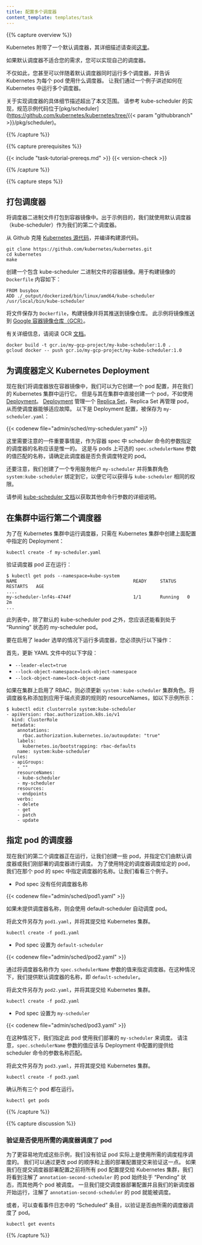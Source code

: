 ```yaml
---
title: 配置多个调度器
content_template: templates/task
---
```

<!--
---
reviewers:
- davidopp
- madhusudancs
title: Configure Multiple Schedulers
content_template: templates/task
---
-->

{{% capture overview %}}

<!--
Kubernetes ships with a default scheduler that is described [here](/docs/admin/kube-scheduler/).
-->
Kubernetes 附带了一个默认调度器，其详细描述请查阅[这里](zh/docs/reference/command-line-tools-reference/kube-scheduler/)。
<!--
If the default scheduler does not suit your needs you can implement your own scheduler.
-->
如果默认调度器不适合您的需求，您可以实现自己的调度器。
<!--
Not just that, you can even run multiple schedulers simultaneously alongside the default scheduler and instruct Kubernetes what scheduler to use for each of your pods. Let's learn how to run multiple schedulers in Kubernetes with an example.
-->
不仅如此，您甚至可以伴随着默认调度器同时运行多个调度器，并告诉 Kubernetes 为每个 pod 使用什么调度器。
让我们通过一个例子讲述如何在 Kubernetes 中运行多个调度器。

<!--
A detailed description of how to implement a scheduler is outside the scope of this document. Please refer to the kube-scheduler implementation in[pkg/scheduler](https://github.com/kubernetes/kubernetes/tree/{{< param "githubbranch" >}}/pkg/scheduler)in the Kubernetes source directory for a canonical example.
-->
关于实现调度器的具体细节描述超出了本文范围。
请参考 kube-scheduler 的实现，规范示例代码位于[pkg/scheduler](https://github.com/kubernetes/kubernetes/tree/{{< param "githubbranch" >}}/pkg/scheduler)。

{{% /capture %}}


{{% capture prerequisites %}}

{{< include "task-tutorial-prereqs.md" >}} {{< version-check >}}

{{% /capture %}}

{{% capture steps %}}

<!--
## Package the scheduler
-->
## 打包调度器

<!--
Package your scheduler binary into a container image. For the purposes of this example,let's just use the default scheduler (kube-scheduler) as our second scheduler as well.
-->
将调度器二进制文件打包到容器镜像中。出于示例目的，我们就使用默认调度器（kube-scheduler）作为我们的第二个调度器。
<!--
Clone the [Kubernetes source code from Github](https://github.com/kubernetes/kubernetes)and build the source.
-->
从 Github 克隆 [Kubernetes 源代码](https://github.com/kubernetes/kubernetes)，并编译构建源代码。

```shell
git clone https://github.com/kubernetes/kubernetes.git
cd kubernetes
make
```

<!--
Create a container image containing the kube-scheduler binary. Here is the `Dockerfile`to build the image:
-->
创建一个包含 kube-scheduler 二进制文件的容器镜像。用于构建镜像的 `Dockerfile` 内容如下：

```docker
FROM busybox
ADD ./_output/dockerized/bin/linux/amd64/kube-scheduler /usr/local/bin/kube-scheduler
```

<!--
Save the file as `Dockerfile`, build the image and push it to a registry. This example pushes the image to[Google Container Registry (GCR)](https://cloud.google.com/container-registry/).
-->
将文件保存为 `Dockerfile`，构建镜像并将其推送到镜像仓库。
此示例将镜像推送到 [Google 容器镜像仓库（GCR）](https://cloud.google.com/container-registry/)。
<!--
For more details, please read the GCR[documentation](https://cloud.google.com/container-registry/docs/).
-->
有关详细信息，请阅读 GCR [文档](https://cloud.google.com/container-registry/docs/)。

```shell
docker build -t gcr.io/my-gcp-project/my-kube-scheduler:1.0 .
gcloud docker -- push gcr.io/my-gcp-project/my-kube-scheduler:1.0
```

<!--
## Define a Kubernetes Deployment for the scheduler
-->
## 为调度器定义 Kubernetes Deployment

<!--
Now that we have our scheduler in a container image, we can just create a pod config for it and run it in our Kubernetes cluster. But instead of creating a pod directly in the cluster, let's use a [Deployment](/docs/concepts/workloads/controllers/deployment/)for this example. A [Deployment](/docs/concepts/workloads/controllers/deployment/) manages a[Replica Set](/docs/concepts/workloads/controllers/replicaset/) which in turn manages the pods,thereby making the scheduler resilient to failures. Here is the deployment config. Save it as `my-scheduler.yaml`:
-->
现在我们将调度器放在容器镜像中，我们可以为它创建一个 pod 配置，并在我们的 Kubernetes 集群中运行它。
但是与其在集群中直接创建一个 pod，不如使用[Deployment](/zh/docs/concepts/workloads/controllers/deployment/)。
[Deployment](/zh/docs/concepts/workloads/controllers/deployment/) 管理一个 [Replica Set](/zh/docs/concepts/workloads/controllers/replicaset/)，Replica Set 再管理 pod，从而使调度器能够适应故障。
以下是 Deployment 配置，被保存为 `my-scheduler.yaml`：

{{< codenew file="admin/sched/my-scheduler.yaml" >}}

<!--
An important thing to note here is that the name of the scheduler specified as an argument to the scheduler command in the container spec should be unique. This is the name that is matched against the value of the optional `spec.schedulerName` on pods, to determine whether this scheduler is responsible for scheduling a particular pod.
-->
这里需要注意的一件重要事情是，作为容器 spec 中 scheduler 命令的参数指定的调度器的名称应该是惟一的。
这是与 pods 上可选的 `spec.schedulerName` 参数的值匹配的名称，请确定此调度器是否负责调度特定的 pod。

<!--
Note also that we created a dedicated service account `my-scheduler` and bind the cluster role`system:kube-scheduler` to it so that it can acquire the same privileges as `kube-scheduler`.
-->
还要注意，我们创建了一个专用服务帐户 `my-scheduler` 并将集群角色 `system:kube-scheduler` 绑定到它，以便它可以获得与 `kube-scheduler` 相同的权限。

<!--
Please see the[kube-scheduler documentation](/docs/admin/kube-scheduler/) for detailed description of other command line arguments.
-->
请参阅 [kube-scheduler 文档](/zh/docs/reference/command-line-tools-reference/kube-scheduler/)以获取其他命令行参数的详细说明。

<!--
## Run the second scheduler in the cluster
-->
## 在集群中运行第二个调度器

<!--
In order to run your scheduler in a Kubernetes cluster, just create the deployment specified in the config above in a Kubernetes cluster:
-->
为了在 Kubernetes 集群中运行调度器，只需在 Kubernetes 集群中创建上面配置中指定的 Deployment：

```shell
kubectl create -f my-scheduler.yaml
```

<!--
Verify that the scheduler pod is running:
-->
验证调度器 pod 正在运行：

```shell
$ kubectl get pods --namespace=kube-system
NAME                                           READY     STATUS    RESTARTS   AGE
....
my-scheduler-lnf4s-4744f                       1/1       Running   0          2m
...
```

<!--
You should see a "Running" my-scheduler pod, in addition to the default kube-scheduler pod in this list.
-->
此列表中，除了默认的 kube-scheduler pod 之外，您应该还能看到处于 “Running” 状态的 my-scheduler pod。

<!--
To run multiple-scheduler with leader election enabled, you must do the following:
-->
要在启用了 leader 选举的情况下运行多调度器，您必须执行以下操作：

<!--
First, update the following fields in your YAML file:
-->
首先，更新 YAML 文件中的以下字段：

* `--leader-elect=true`
* `--lock-object-namespace=lock-object-namespace`
* `--lock-object-name=lock-object-name`

<!--
If RBAC is enabled on your cluster, you must update the `system:kube-scheduler` cluster role. Add you scheduler name to the resourceNames of the rule applied for endpoints resources, as in the following example:
-->
如果在集群上启用了 RBAC，则必须更新 `system：kube-scheduler` 集群角色。将调度器名称添加到应用于端点资源的规则的 resourceNames，如以下示例所示：
```
$ kubectl edit clusterrole system:kube-scheduler
- apiVersion: rbac.authorization.k8s.io/v1
  kind: ClusterRole
  metadata:
    annotations:
      rbac.authorization.kubernetes.io/autoupdate: "true"
    labels:
      kubernetes.io/bootstrapping: rbac-defaults
    name: system:kube-scheduler
  rules:
  - apiGroups:
    - ""
    resourceNames:
    - kube-scheduler
    - my-scheduler
    resources:
    - endpoints
    verbs:
    - delete
    - get
    - patch
    - update
```

<!--
## Specify schedulers for pods
-->
## 指定 pod 的调度器

<!--
Now that our second scheduler is running, let's create some pods, and direct them to be scheduled by either the default scheduler or the one we just deployed. In order to schedule a given pod using a specific scheduler, we specify the name of the scheduler in that pod spec. Let's look at three examples.
-->
现在我们的第二个调度器正在运行，让我们创建一些 pod，并指定它们由默认调度器或我们刚部署的调度器进行调度。
为了使用特定的调度器调度给定的 pod，我们在那个 pod 的 spec 中指定调度器的名称。让我们看看三个例子。


<!--
- Pod spec without any scheduler name
-->
 -  Pod spec 没有任何调度器名称

  {{< codenew file="admin/sched/pod1.yaml" >}}

<!--
  When no scheduler name is supplied, the pod is automatically scheduled using the  default-scheduler.
-->
如果未提供调度器名称，则会使用 default-scheduler 自动调度 pod。

<!--
  Save this file as `pod1.yaml` and submit it to the Kubernetes cluster.
-->
将此文件另存为 `pod1.yaml`，并将其提交给 Kubernetes 集群。

```shell
kubectl create -f pod1.yaml
```

<!--
- Pod spec with `default-scheduler`
-->
 -  Pod spec 设置为 `default-scheduler`

  {{< codenew file="admin/sched/pod2.yaml" >}}

<!--
  A scheduler is specified by supplying the scheduler name as a value to `spec.schedulerName`. In this case, we supply the name of the  default scheduler which is `default-scheduler`.
-->
通过将调度器名称作为 `spec.schedulerName` 参数的值来指定调度器。在这种情况下，我们提供默认调度器的名称，即 `default-scheduler`。

<!--
  Save this file as `pod2.yaml` and submit it to the Kubernetes cluster.
-->
将此文件另存为 `pod2.yaml`，并将其提交给 Kubernetes 集群。

```shell
kubectl create -f pod2.yaml
```

<!--
- Pod spec with `my-scheduler`
-->
 -  Pod spec 设置为 `my-scheduler`

  {{< codenew file="admin/sched/pod3.yaml" >}}

<!--
  In this case, we specify that this pod should be scheduled using the scheduler that we  deployed - `my-scheduler`. Note that the value of `spec.schedulerName` should match the name supplied to the scheduler  command as an argument in the deployment config for the scheduler.
-->
在这种情况下，我们指定此 pod 使用我们部署的 `my-scheduler` 来调度。
请注意，`spec.schedulerName` 参数的值应该与 Deployment 中配置的提供给 scheduler 命令的参数名称匹配。

<!--
  Save this file as `pod3.yaml` and submit it to the Kubernetes cluster.
-->
将此文件另存为 `pod3.yaml`，并将其提交给 Kubernetes 集群。

```shell
kubectl create -f pod3.yaml
```

<!--
  Verify that all three pods are running.
-->
确认所有三个 pod 都在运行。

```shell
kubectl get pods
```

{{% /capture %}}

{{% capture discussion %}}

<!--
### Verifying that the pods were scheduled using the desired schedulers
-->
### 验证是否使用所需的调度器调度了 pod

<!--
In order to make it easier to work through these examples, we did not verify that the pods were actually scheduled using the desired schedulers. We can verify that by changing the order of pod and deployment config submissions above. If we submit all the pod configs to a Kubernetes cluster before submitting the scheduler deployment config,we see that the pod `annotation-second-scheduler` remains in "Pending" state forever while the other two pods get scheduled. Once we submit the scheduler deployment config and our new scheduler starts running, the `annotation-second-scheduler` pod gets scheduled as well.
-->
为了更容易地完成这些示例，我们没有验证 pod 实际上是使用所需的调度程序调度的。
我们可以通过更改 pod 的顺序和上面的部署配置提交来验证这一点。
如果我们在提交调度器部署配置之前将所有 pod 配置提交给 Kubernetes 集群，我们将看到注解了 `annotation-second-scheduler` 的 pod 始终处于 “Pending” 状态，而其他两个 pod 被调度。
一旦我们提交调度器部署配置并且我们的新调度器开始运行，注解了 `annotation-second-scheduler` 的 pod 就能被调度。

<!--
Alternatively, one could just look at the "Scheduled" entries in the event logs to verify that the pods were scheduled by the desired schedulers.
-->
或者，可以查看事件日志中的 “Scheduled” 条目，以验证是否由所需的调度器调度了 pod。

```shell
kubectl get events
```

{{% /capture %}}
